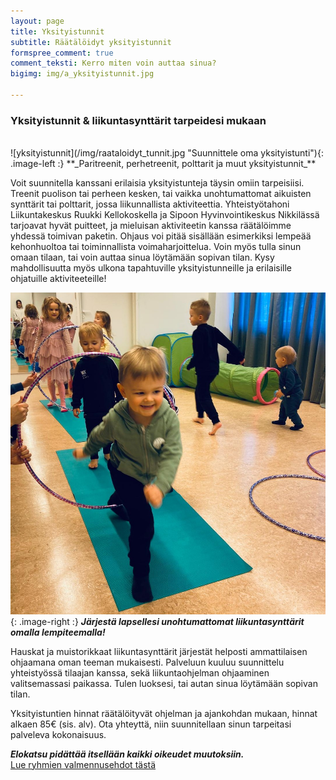 ```yaml
---
layout: page
title: Yksityistunnit
subtitle: Räätälöidyt yksityistunnit
formspree_comment: true
comment_teksti: Kerro miten voin auttaa sinua?
bigimg: img/a_yksityistunnit.jpg

---
```

### Yksityistunnit & liikuntasynttärit tarpeidesi mukaan

<br/>
![yksityistunnit](/img/raataloidyt_tunnit.jpg "Suunnittele oma yksityistunti"){: .image-left :}
**_Paritreenit, perhetreenit, polttarit ja muut yksityistunnit_**

Voit suunnitella kanssani erilaisia yksityistunteja täysin omiin tarpeisiisi. Treenit puolison tai perheen kesken, tai vaikka unohtumattomat aikuisten synttärit tai polttarit, jossa liikunnallista aktiviteettia. Yhteistyötahoni Liikuntakeskus Ruukki Kellokoskella ja Sipoon Hyvinvointikeskus Nikkilässä tarjoavat hyvät puitteet, ja mieluisan aktiviteetin kanssa räätälöimme yhdessä toimivan paketin. Ohjaus voi pitää sisällään esimerkiksi lempeää kehonhuoltoa tai toiminnallista voimaharjoittelua. Voin myös tulla sinun omaan tilaan, tai voin auttaa sinua löytämään sopivan tilan. Kysy mahdollisuutta myös ulkona tapahtuville yksityistunneille ja erilaisille ohjatuille aktiviteeteille!

![liikuntasynttärit](/img/liikutasynttarit.jpg "Lasten liikuntasynttärit"){: .image-right :}
**_Järjestä lapsellesi unohtumattomat liikuntasynttärit omalla lempiteemalla!_**

Hauskat ja muistorikkaat liikuntasynttärit järjestät helposti ammattilaisen ohjaamana oman teeman mukaisesti. Palveluun kuuluu suunnittelu yhteistyössä tilaajan kanssa, sekä liikuntaohjelman ohjaaminen valitsemassasi paikassa. Tulen luoksesi, tai autan sinua löytämään sopivan tilan.

Yksityistuntien hinnat räätälöityvät ohjelman ja ajankohdan mukaan, hinnat alkaen 85€ (sis. alv). Ota yhteyttä, niin suunnitellaan sinun tarpeitasi palveleva kokonaisuus.

**_Elokatsu pidättää itsellään kaikki oikeudet muutoksiin._**  
[Lue ryhmien valmennusehdot tästä](/valmennusehdot)